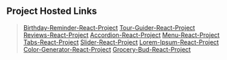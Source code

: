 ## Project Hosted Links

> [Birthday-Reminder-React-Project](https://arun-kushwaha04.github.io/Birthday-Reminder-React-Project/)
> [Tour-Guider-React-Project](https://arun-kushwaha04.github.io/Tour-Guider-React-Project/)
> [Reviews-React-Project](https://arun-kushwaha04.github.io/Reviews-React-Project/)
> [Accordion-React-Project](https://arun-kushwaha04.github.io/Accordion-React-Project/)
> [Menu-React-Project](https://arun-kushwaha04.github.io/Menu-React-Project/)
> [Tabs-React-Project](https://arun-kushwaha04.github.io/Tabs-React-Project/)
> [Slider-React-Project](https://arun-kushwaha04.github.io/Slider-React-Project/)
> [Lorem-Ipsum-React-Project](https://arun-kushwaha04.github.io/Lorem-Ipsum-React-Project/)
> [Color-Generator-React-Project](https://arun-kushwaha04.github.io/Color-Generator-React-Project/)
> [Grocery-Bud-React-Project](https://arun-kushwaha04.github.io/Grocery-Bud-React-Project/)